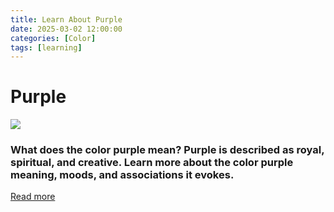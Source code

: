 ```yaml
---
title: Learn About Purple
date: 2025-03-02 12:00:00
categories: [Color]
tags: [learning]
---
```


# Purple
![](https://i.pinimg.com/originals/af/e1/c2/afe1c2659e64b989770809a0ec5f96af.png)

### What does the color purple mean? Purple is described as royal, spiritual, and creative. Learn more about the color purple meaning, moods, and associations it evokes.
[Read more](https://www.verywellmind.com/the-color-psychology-of-purple-2795820)
    